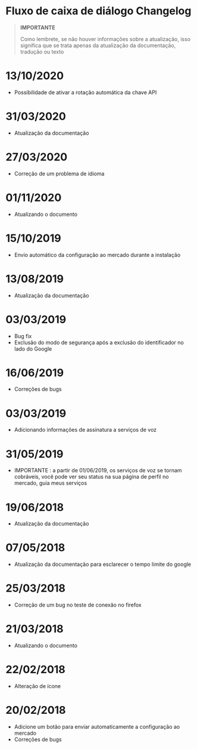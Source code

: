 # Fluxo de caixa de diálogo Changelog

>**IMPORTANTE**
>
>Como lembrete, se não houver informações sobre a atualização, isso significa que se trata apenas da atualização da documentação, tradução ou texto

# 13/10/2020

- Possibilidade de ativar a rotação automática da chave API

# 31/03/2020

- Atualização da documentação

# 27/03/2020

- Correção de um problema de idioma

# 01/11/2020

- Atualizando o documento

# 15/10/2019

- Envio automático da configuração ao mercado durante a instalação

# 13/08/2019

- Atualização da documentação

# 03/03/2019

- Bug fix
- Exclusão do modo de segurança após a exclusão do identificador no lado do Google

# 16/06/2019

- Correções de bugs

# 03/03/2019

- Adicionando informações de assinatura a serviços de voz

# 31/05/2019

- IMPORTANTE : a partir de 01/06/2019, os serviços de voz se tornam cobráveis, você pode ver seu status na sua página de perfil no mercado, guia meus serviços

# 19/06/2018

- Atualização da documentação

# 07/05/2018

- Atualização da documentação para esclarecer o tempo limite do google

# 25/03/2018

- Correção de um bug no teste de conexão no firefox

# 21/03/2018

- Atualizando o documento

# 22/02/2018

- Alteração de ícone

# 20/02/2018

- Adicione um botão para enviar automaticamente a configuração ao mercado
- Correções de bugs
